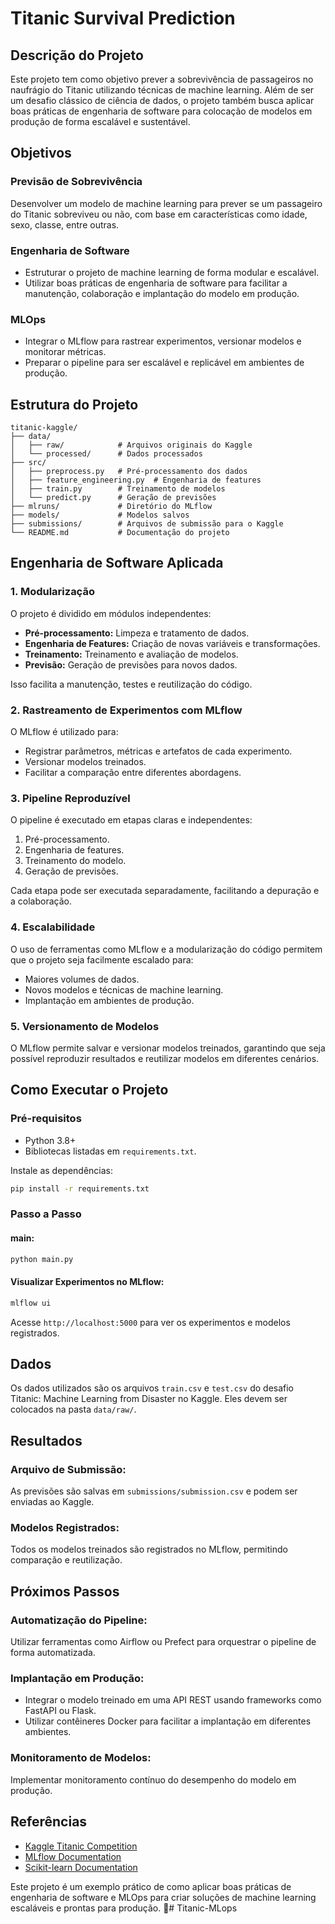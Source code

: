 # Titanic Survival Prediction

## Descrição do Projeto
Este projeto tem como objetivo prever a sobrevivência de passageiros no naufrágio do Titanic utilizando técnicas de machine learning. Além de ser um desafio clássico de ciência de dados, o projeto também busca aplicar boas práticas de engenharia de software para colocação de modelos em produção de forma escalável e sustentável.

## Objetivos
### Previsão de Sobrevivência
Desenvolver um modelo de machine learning para prever se um passageiro do Titanic sobreviveu ou não, com base em características como idade, sexo, classe, entre outras.

### Engenharia de Software
- Estruturar o projeto de machine learning de forma modular e escalável.
- Utilizar boas práticas de engenharia de software para facilitar a manutenção, colaboração e implantação do modelo em produção.

### MLOps
- Integrar o MLflow para rastrear experimentos, versionar modelos e monitorar métricas.
- Preparar o pipeline para ser escalável e replicável em ambientes de produção.

## Estrutura do Projeto
```
titanic-kaggle/
├── data/
│   ├── raw/            # Arquivos originais do Kaggle
│   └── processed/      # Dados processados
├── src/
│   ├── preprocess.py   # Pré-processamento dos dados
│   ├── feature_engineering.py  # Engenharia de features
│   ├── train.py        # Treinamento de modelos
│   └── predict.py      # Geração de previsões
├── mlruns/             # Diretório do MLflow
├── models/             # Modelos salvos
├── submissions/        # Arquivos de submissão para o Kaggle
└── README.md           # Documentação do projeto
```

## Engenharia de Software Aplicada
### 1. Modularização
O projeto é dividido em módulos independentes:
- **Pré-processamento:** Limpeza e tratamento de dados.
- **Engenharia de Features:** Criação de novas variáveis e transformações.
- **Treinamento:** Treinamento e avaliação de modelos.
- **Previsão:** Geração de previsões para novos dados.

Isso facilita a manutenção, testes e reutilização do código.

### 2. Rastreamento de Experimentos com MLflow
O MLflow é utilizado para:
- Registrar parâmetros, métricas e artefatos de cada experimento.
- Versionar modelos treinados.
- Facilitar a comparação entre diferentes abordagens.

### 3. Pipeline Reproduzível
O pipeline é executado em etapas claras e independentes:
1. Pré-processamento.
2. Engenharia de features.
3. Treinamento do modelo.
4. Geração de previsões.

Cada etapa pode ser executada separadamente, facilitando a depuração e a colaboração.

### 4. Escalabilidade
O uso de ferramentas como MLflow e a modularização do código permitem que o projeto seja facilmente escalado para:
- Maiores volumes de dados.
- Novos modelos e técnicas de machine learning.
- Implantação em ambientes de produção.

### 5. Versionamento de Modelos
O MLflow permite salvar e versionar modelos treinados, garantindo que seja possível reproduzir resultados e reutilizar modelos em diferentes cenários.

## Como Executar o Projeto
### Pré-requisitos
- Python 3.8+
- Bibliotecas listadas em `requirements.txt`.

Instale as dependências:
```bash
pip install -r requirements.txt
```

### Passo a Passo
#### main:
```bash
python main.py
```

#### Visualizar Experimentos no MLflow:

```bash
mlflow ui
```
Acesse `http://localhost:5000` para ver os experimentos e modelos registrados.

## Dados
Os dados utilizados são os arquivos `train.csv` e `test.csv` do desafio Titanic: Machine Learning from Disaster no Kaggle. Eles devem ser colocados na pasta `data/raw/`.

## Resultados
### Arquivo de Submissão:
As previsões são salvas em `submissions/submission.csv` e podem ser enviadas ao Kaggle.

### Modelos Registrados:
Todos os modelos treinados são registrados no MLflow, permitindo comparação e reutilização.

## Próximos Passos
### Automatização do Pipeline:
Utilizar ferramentas como Airflow ou Prefect para orquestrar o pipeline de forma automatizada.

### Implantação em Produção:
- Integrar o modelo treinado em uma API REST usando frameworks como FastAPI ou Flask.
- Utilizar contêineres Docker para facilitar a implantação em diferentes ambientes.

### Monitoramento de Modelos:
Implementar monitoramento contínuo do desempenho do modelo em produção.


## Referências
- [Kaggle Titanic Competition](https://www.kaggle.com/c/titanic)
- [MLflow Documentation](https://mlflow.org/)
- [Scikit-learn Documentation](https://scikit-learn.org/)

Este projeto é um exemplo prático de como aplicar boas práticas de engenharia de software e MLOps para criar soluções de machine learning escaláveis e prontas para produção. 🚀# Titanic-MLops
